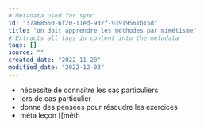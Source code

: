 ```yaml
---
# Metadata used for sync
id: "37a68550-6f20-11ed-937f-93919561b15d"
title: "on doit apprendre les méthodes par mimétisme"
# Extracts all tags in content into the metadata
tags: []
source: ""
created_date: "2022-11-28"
modified_date: "2022-12-03"
---
```

- nécessite de connaitre les cas particuliers
- lors de cas particulier
- donne des pensées pour résoudre les exercices
- méta leçon [[méth